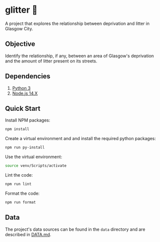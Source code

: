 # glitter 🌟

A project that explores the relationship between deprivation and litter in Glasgow City.

## Objective

Identify the relationship, if any, between an area of Glasgow's deprivation and the amount of litter present on its streets.

## Dependencies

1. [Python 3](https://www.python.org/downloads)
2. [Node.js 14.X](https://nodejs.org/en/download)

## Quick Start

Install NPM packages:

```bash
npm install
```

Create a virtual environment and and install the required python packages:

```bash
npm run py-install
```

Use the virtual environment:

```bash
source venv/Scripts/activate
```

Lint the code:

```bash
npm run lint
```

Format the code:

```bash
npm run format
```

## Data

The project's data sources can be found in the `data` directory and are described in [DATA.md](data/DATA.md).
